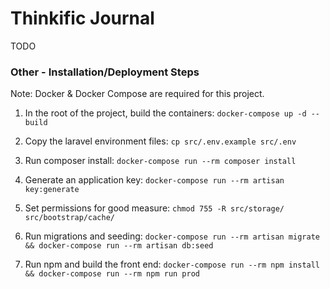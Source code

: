 # Thinkific Journal

TODO

### Other - Installation/Deployment Steps

Note: Docker & Docker Compose are required for this project.

1. In the root of the project, build the containers: `docker-compose up -d --build`

2. Copy the laravel environment files: `cp src/.env.example src/.env`

3. Run composer install: `docker-compose run --rm composer install`

4. Generate an application key: `docker-compose run --rm artisan key:generate`

5. Set permissions for good measure: `chmod 755 -R src/storage/ src/bootstrap/cache/`

6. Run migrations and seeding: `docker-compose run --rm artisan migrate && docker-compose run --rm artisan db:seed`

7. Run npm and build the front end: `docker-compose run --rm npm install && docker-compose run --rm npm run prod`
